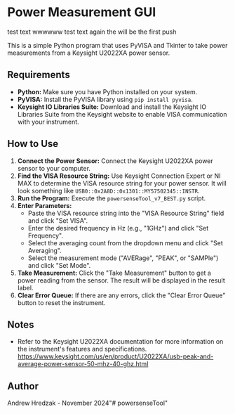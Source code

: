 # Power Measurement GUI
test text wwwwww
test text again the will be the first push

This is a simple Python program that uses PyVISA and Tkinter to take power measurements from a Keysight U2022XA power sensor.

## Requirements

* **Python:**  Make sure you have Python installed on your system.
* **PyVISA:** Install the PyVISA library using `pip install pyvisa`.
* **Keysight IO Libraries Suite:**  Download and install the Keysight IO Libraries Suite from the Keysight website to enable VISA communication with your instrument.

## How to Use

1.  **Connect the Power Sensor:** Connect the Keysight U2022XA power sensor to your computer.
2.  **Find the VISA Resource String:** Use Keysight Connection Expert or NI MAX to determine the VISA resource string for your power sensor. It will look something like `USB0::0x2A8D::0x1301::MY57502345::INSTR`.
3.  **Run the Program:** Execute the `powersenseTool_v7_BEST.py` script.
4.  **Enter Parameters:**
    *   Paste the VISA resource string into the "VISA Resource String" field and click "Set VISA".
    *   Enter the desired frequency in Hz (e.g., "1GHz") and click "Set Frequency".
    *   Select the averaging count from the dropdown menu and click "Set Averaging".
    *   Select the measurement mode ("AVERage", "PEAK", or "SAMPle") and click "Set Mode".
5.  **Take Measurement:** Click the "Take Measurement" button to get a power reading from the sensor. The result will be displayed in the result label.
6.  **Clear Error Queue:** If there are any errors, click the "Clear Error Queue" button to reset the instrument.

## Notes

*   Refer to the Keysight U2022XA documentation for more information on the instrument's features and specifications.
https://www.keysight.com/us/en/product/U2022XA/usb-peak-and-average-power-sensor-50-mhz-40-ghz.html


## Author

Andrew Hredzak - November 2024"# powersenseTool" 
